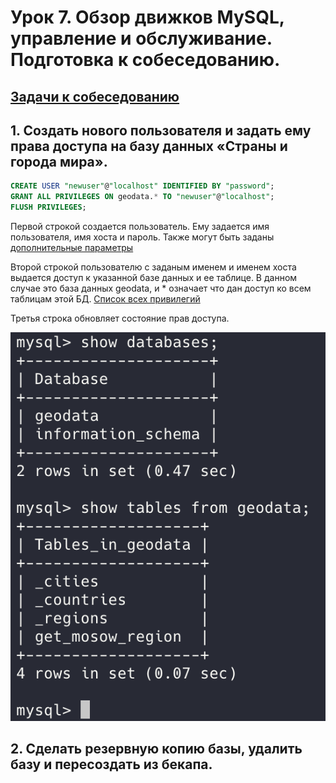 # Урок 7. Обзор движков MySQL, управление и обслуживание. Подготовка к собеседованию.

## [Задачи к собеседованию](https://github.com/LoC743/gb-basic-db/blob/mysql-service/mysql-service/Interview.MD)

## 1. Создать нового пользователя и задать ему права доступа на базу данных «Страны и города мира».

```sql
CREATE USER "newuser"@"localhost" IDENTIFIED BY "password";
GRANT ALL PRIVILEGES ON geodata.* TO "newuser"@"localhost";
FLUSH PRIVILEGES;
```

Первой строкой создается пользователь. Ему задается имя пользователя, имя хоста и пароль. Также могут быть заданы [дополнительные параметры](https://dev.mysql.com/doc/refman/8.0/en/create-user.html)

Второй строкой пользователю с заданым именем и именем хоста выдается доступ к указанной базе данных и ее таблице. В данном случае это база данных geodata, и \* означает что дан доступ ко всем таблицам этой БД. [Список всех привилегий](https://dev.mysql.com/doc/refman/8.0/en/grant.html#grant-privileges)

Третья строка обновляет состояние прав доступа.

![](https://github.com/LoC743/gb-basic-db/blob/mysql-service/mysql-service/images/1.png)

## 2. Сделать резервную копию базы, удалить базу и пересоздать из бекапа.
